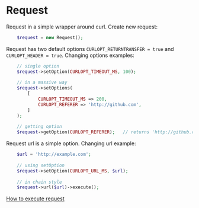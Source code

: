 # Request

Request in a simple wrapper around curl. Create new request:

```php
	$request = new Request();
```

Request has two default options `CURLOPT_RETURNTRANSFER = true` and 
`CURLOPT_HEADER = true`. Changing options examples: 

```php
	// single option
	$request->setOption(CURLOPT_TIMEOUT_MS, 100);
	
	// in a massive way
	$request->setOptions(
		[
			CURLOPT_TIMEOUT_MS => 200,
			CURLOPT_REFERER => 'http://github.com',	
		]
	);
	
	// getting option
	$request->getOption(CURLOPT_REFERER);	// returns 'http://github.com'
```

Request url is a simple option. Changing url example:

```php
	$url = 'http://example.com';
	
	// using setOption
	$request->setOption(CURLOPT_URL_MS, $url);
	
	// in chain style
	$request->url($url)->execute();
```

[How to execute request](send.md)

